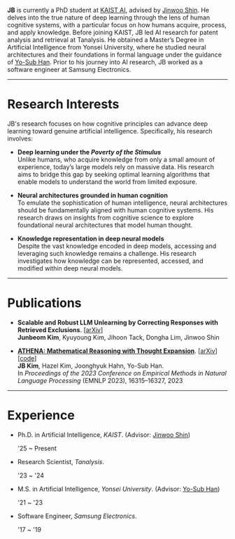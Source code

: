 **JB** is currently a PhD student at [KAIST AI](https://gsai.kaist.ac.kr/), advised by [Jinwoo Shin](https://alinlab.kaist.ac.kr/shin.html). He delves into the true nature of deep learning through the lens of human cognitive systems, with a particular focus on how humans acquire, process, and apply knowledge. Before joining KAIST, JB led AI research for patent analysis and retrieval at Tanalysis. He obtained a Master’s Degree in Artificial Intelligence from Yonsei University, where he studied neural architectures and their foundations in formal language under the guidance of [Yo-Sub Han](https://toc.yonsei.ac.kr/~emmous/). Prior to his journey into AI research, JB worked as a software engineer at Samsung Electronics.

---

# Research Interests

JB's research focuses on how cognitive principles can advance deep learning toward genuine artificial intelligence. Specifically, his research involves:

- **Deep learning under the *Poverty of the Stimulus*** \
Unlike humans, who acquire knowledge from only a small amount of experience, today’s large models rely on massive data. His research aims to bridge this gap by seeking optimal learning algorithms that enable models to understand the world from limited exposure.

- **Neural architectures grounded in human cognition** \
To emulate the sophistication of human intelligence, neural architectures should be fundamentally aligned with human cognitive systems. His research draws on insights from cognitive science to explore foundational neural architectures that model human thought.

- **Knowledge representation in deep neural models** \
Despite the vast knowledge encoded in deep models, accessing and leveraging such knowledge remains a challenge. His research investigates how knowledge can be represented, accessed, and modified within deep neural models.

---

# Publications

- **Scalable and Robust LLM Unlearning by Correcting Responses with Retrieved Exclusions**. [[arXiv](https://arxiv.org/abs/2509.25973)] \
**Junbeom Kim**, Kyuyoung Kim, Jihoon Tack, Dongha Lim, Jinwoo Shin


- [**ATHENA: Mathematical Reasoning with Thought Expansion**](https://aclanthology.org/2023.emnlp-main.1014/). [[arXiv](https://arxiv.org/abs/2311.01036)] [[code](https://github.com/the-jb/athena-math)] \
**JB Kim**, Hazel Kim, Joonghyuk Hahn, Yo-Sub Han. \
In *Proceedings of the 2023 Conference on Empirical Methods in Natural Language Processing* (EMNLP 2023), 16315–16327, 2023

---

# Experience

- Ph.D. in Artificial Intelligence, *KAIST*. (Advisor: [Jinwoo Shin](https://alinlab.kaist.ac.kr/shin.html))
  <p class="date" style="display: inline; white-space: nowrap;">'25 ~ Present</p>

- Research Scientist, *Tanalysis*.
  <p class="date" style="display: inline; white-space: nowrap;">'23 ~ '24</p>

- M.S. in Artificial Intelligence, *Yonsei University*. (Advisor: [Yo-Sub Han](https://toc.yonsei.ac.kr/~emmous/))
  <p class="date" style="display: inline; white-space: nowrap;">'21 ~ '23</p>

- Software Engineer, *Samsung Electronics*.
  <p class="date" style="display: inline; white-space: nowrap;">'17 ~ '19</p>
